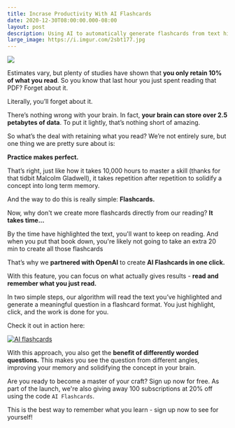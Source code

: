 ```yaml
---
title: Incrase Productivity With AI Flashcards
date: 2020-12-30T08:00:00.000-08:00
layout: post
description: Using AI to automatically generate flashcards from text highlights is changing how we read and remember
large_image: https://i.imgur.com/2sbt177.jpg
---
```


<img class="img-fluid" src="https://i.imgur.com/2sbt177.jpg">

Estimates vary, but plenty of studies have shown that **you only retain 10% of what you read**. So you know that last hour you just spent reading that PDF? Forget about it.

Literally, you’ll forget about it.

There’s nothing wrong with your brain. In fact, **your brain can store over 2.5 petabytes of data**. To put it lightly, that’s nothing short of amazing.

So what’s the deal with retaining what you read? We’re not entirely sure, but one thing we are pretty sure about is:

**Practice makes perfect.**

That’s right, just like how it takes 10,000 hours to master a skill (thanks for that tidbit Malcolm Gladwell), it takes repetition after repetition to solidify a concept into long term memory.

And the way to do this is really simple: **Flashcards.**

Now, why don't we create more flashcards directly from our reading? **It takes time...**

By the time have highlighted the text, you'll want to keep on reading. And when you put that book down, you're likely not going to take an extra 20 min to create all those flashcards

That’s why we **partnered with OpenAI** to create **AI Flashcards in one click.**

With this feature, you can focus on what actually gives results - **read and remember what you just read.**

In two simple steps, our algorithm will read the text you’ve highlighted and generate a meaningful question in a flashcard format. You just highlight, click, and the work is done for you.

Check it out in action here:

[![AI flashcards](https://i.imgur.com/SoywNMb.png)](https://www.loom.com/share/36c0a1d345fb43a29a44215f2c73d135 "AI flashcards")

With this approach, you also get the **benefit of differently worded questions.** This makes you see the question from different angles, improving your memory and solidifying the concept in your brain.

Are you ready to become a master of your craft? Sign up now for free. As part of the launch, we're also giving away 100 subscriptions at 20% off using the code ```AI Flashcards```.

This is the best way to remember what you learn - sign up now to see for yourself!
